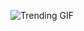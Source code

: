 ![Trending GIF](https://media4.giphy.com/media/fryY00CO4xCz4uJuDQ/giphy.gif?cid=8bb21772j3ukkmepaq4mq0zgkm1vy9ulcy7xks81grr8e2ab&ep=v1_gifs_search&rid=giphy.gif&ct=g)
